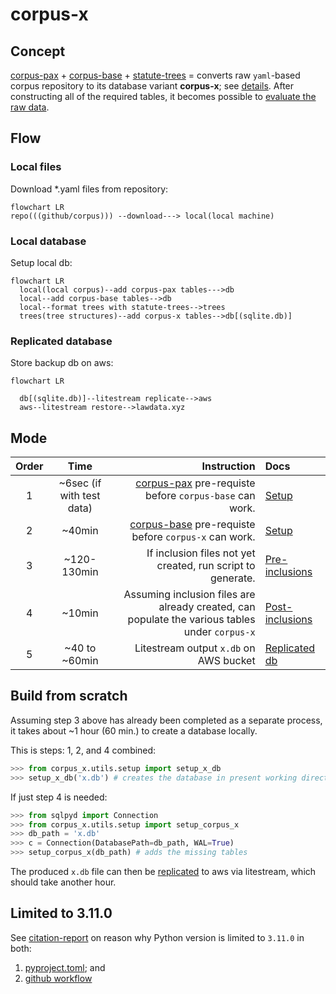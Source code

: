 # corpus-x

## Concept

[corpus-pax](https://github.com/justmars/corpus-pax) + [corpus-base](https://github.com/justmars/corpus-base) + [statute-trees](https://github.com/justmars/statute-trees) = converts raw `yaml`-based corpus repository to its database variant **corpus-x**; see [details](notebooks/setup.ipynb). After constructing all of the required tables, it becomes possible to [evaluate the raw data](docs/5-db-evaluate.md).

## Flow

### Local files

Download *.yaml files from repository:

```mermaid
flowchart LR
repo(((github/corpus))) --download---> local(local machine)
```

### Local database

Setup local db:

```mermaid
flowchart LR
  local(local corpus)--add corpus-pax tables--->db
  local--add corpus-base tables-->db
  local--format trees with statute-trees-->trees
  trees(tree structures)--add corpus-x tables-->db[(sqlite.db)]
```

### Replicated database

Store backup db on aws:

```mermaid
flowchart LR

  db[(sqlite.db)]--litestream replicate-->aws
  aws--litestream restore-->lawdata.xyz
```

## Mode

Order | Time | Instruction | Docs
:--:|:--:|--:|:--
1 | ~6sec (if with test data) | [corpus-pax](https://github.com/justmars/corpus-pax#read-me) pre-requiste before `corpus-base` can work. |[Setup](docs/1-setup.md)
2 | ~40min | [corpus-base](https://github.com/justmars/corpus-base#read-me) pre-requiste before `corpus-x` can work. |[Setup](docs/1-setup.md)
3 | ~120-130min | If inclusion files not yet created, run script to generate. |[Pre-inclusions](docs/2-pre-inclusions.md)
4 | ~10min | Assuming inclusion files are already created, can populate the various tables under `corpus-x` | [Post-inclusions](docs/3-post-inclusions.md)
5 | ~40 to ~60min | Litestream output `x.db` on AWS bucket | [Replicated db](docs/4-aws-replicate.md)

## Build from scratch

Assuming step 3 above has already been completed as a separate process, it takes about ~1 hour (60 min.) to create a database locally.

This is steps: 1, 2, and 4 combined:

```python shell
>>> from corpus_x.utils.setup import setup_x_db
>>> setup_x_db('x.db') # creates the database in present working directory
```

If just step 4 is needed:

```python shell
>>> from sqlpyd import Connection
>>> from corpus_x.utils.setup import setup_corpus_x
>>> db_path = 'x.db'
>>> c = Connection(DatabasePath=db_path, WAL=True)
>>> setup_corpus_x(db_path) # adds the missing tables
```

The produced `x.db` file can then be [replicated](docs/4-aws-replicate.md) to aws via litestream, which should take another hour.

## Limited to 3.11.0

See [citation-report](https://github.com/justmars/citation-report) on reason why Python version is limited to `3.11.0` in both:

1. [pyproject.toml](pyproject.toml); and
2. [github workflow](.github/workflows/main.yml)
